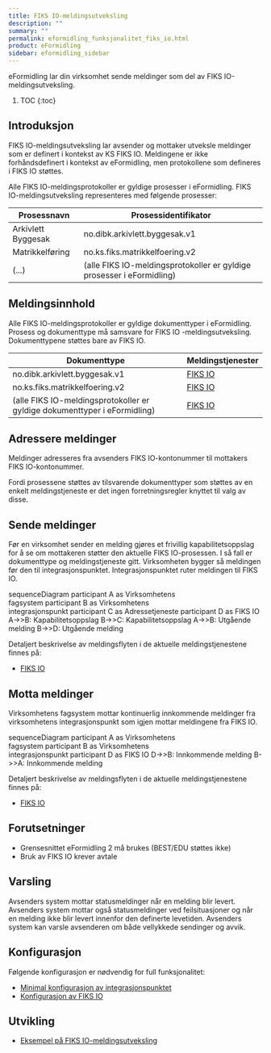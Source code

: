 ```yaml
---
title: FIKS IO-meldingsutveksling
description: ""
summary: ""
permalink: eformidling_funksjonalitet_fiks_io.html
product: eFormidling
sidebar: eformidling_sidebar
---
```


eFormidling lar din virksomhet sende meldinger som del av FIKS IO-meldingsutveksling.

1. TOC
{:toc}

## Introduksjon

FIKS IO-meldingsutveksling lar avsender og mottaker utveksle meldinger som er definert i kontekst av KS FIKS IO.
Meldingene er ikke forhåndsdefinert i kontekst av eFormidling, men protokollene som defineres i FIKS IO støttes.

Alle FIKS IO-meldingsprotokoller er gyldige prosesser i eFormidling. FIKS IO-meldingsutveksling representeres med
følgende prosesser:

| **Prosessnavn**            | **Prosessidentifikator**                                              |
| -------------------------- | --------------------------------------------------------------------- |
| Arkivlett Byggesak         | no.dibk.arkivlett.byggesak.v1                                         |
| Matrikkelføring            | no.ks.fiks.matrikkelfoering.v2                                        |
| (...)                      | (alle FIKS IO-meldingsprotokoller er gyldige prosesser i eFormidling) |

## Meldingsinnhold

Alle FIKS IO-meldingsprotokoller er gyldige dokumenttyper i eFormidling. Prosess og dokumenttype må samsvare for FIKS IO
-meldingsutveksling. Dokumenttypene støttes bare av FIKS IO.

| **Dokumenttype**                                                          | **Meldingstjenester**                            |
| ------------------------------------------------------------------------- | ------------------------------------------------ |
| no.dibk.arkivlett.byggesak.v1                                             | [FIKS IO](eformidling_utvikling_ks_fiks_io.html) |
| no.ks.fiks.matrikkelfoering.v2                                            | [FIKS IO](eformidling_utvikling_ks_fiks_io.html) |
| (alle FIKS IO-meldingsprotokoller er gyldige dokumenttyper i eFormidling) | [FIKS IO](eformidling_utvikling_ks_fiks_io.html) |

## Adressere meldinger

Meldinger adresseres fra avsenders FIKS IO-kontonummer til mottakers FIKS IO-kontonummer.

Fordi prosessene støttes av tilsvarende dokumenttyper som støttes av en enkelt meldingstjeneste er det ingen
forretningsregler knyttet til valg av disse.

## Sende meldinger

Før en virksomhet sender en melding gjøres et frivillig kapabilitetsoppslag for å se om mottakeren støtter den aktuelle
FIKS IO-prosessen. I så fall er dokumenttype og meldingstjeneste gitt. Virksomheten bygger så meldingen før den 
til integrasjonspunktet. Integrasjonspunktet ruter meldingen til FIKS IO.

<div class="mermaid">
sequenceDiagram
participant A as Virksomhetens<br>fagsystem
participant B as Virksomhetens<br>integrasjonspunkt
participant C as Adressetjeneste
participant D as FIKS IO
A->>B: Kapabilitetsoppslag
B->>C: Kapabilitetsoppslag
A->>B: Utgående melding
B->>D: Utgående melding
</div>

Detaljert beskrivelse av meldingsflyten i de aktuelle meldingstjenestene finnes på:
- [FIKS IO](eformidling_utvikling_ks_fiks_io.html)

## Motta meldinger

Virksomhetens fagsystem mottar kontinuerlig innkommende meldinger fra virksomhetens integrasjonspunkt som igjen mottar
meldingene fra FIKS IO.

<div class="mermaid">
sequenceDiagram
participant A as Virksomhetens<br>fagsystem
participant B as Virksomhetens<br>integrasjonspunkt
participant D as FIKS IO
D->>B: Innkommende melding
B->>A: Innkommende melding
</div>

Detaljert beskrivelse av meldingsflyten i de aktuelle meldingstjenestene finnes på:
- [FIKS IO](eformidling_utvikling_ks_fiks_io.html)

## Forutsetninger

- Grensesnittet eFormidling 2 må brukes (BEST/EDU støttes ikke)
- Bruk av FIKS IO krever avtale

## Varsling

Avsenders system mottar statusmeldinger når en melding blir levert. Avsenders system mottar også statusmeldinger ved
feilsituasjoner og når en melding ikke blir levert innenfor den definerte levetiden. Avsenders system kan varsle
avsenderen om både vellykkede sendinger og avvik.

## Konfigurasjon

Følgende konfigurasjon er nødvendig for full funksjonalitet:

- [Minimal konfigurasjon av integrasjonspunktet](eformidling_konfigurasjon_minimal.html)
- [Konfigurasjon av FIKS IO](eformidling_konfigurasjon_fiks_io.html)

## Utvikling

- [Eksempel på FIKS IO-meldingsutveksling](eformidling_utvikling_eksempel_fiksio.html)
